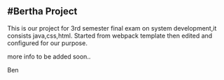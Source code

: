 #Bertha Project
--
This is our project for 3rd semester final exam on system development,it consists java,css,html.
Started from webpack template then edited and configured for our purpose.

more info to be added soon..

Ben
